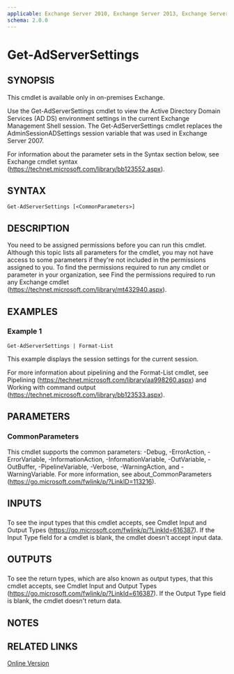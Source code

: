 ```yaml
---
applicable: Exchange Server 2010, Exchange Server 2013, Exchange Server 2016
schema: 2.0.0
---
```


# Get-AdServerSettings

## SYNOPSIS
This cmdlet is available only in on-premises Exchange.

Use the Get-AdServerSettings cmdlet to view the Active Directory Domain Services (AD DS) environment settings in the current Exchange Management Shell session. The Get-AdServerSettings cmdlet replaces the AdminSessionADSettings session variable that was used in Exchange Server 2007.

For information about the parameter sets in the Syntax section below, see Exchange cmdlet syntax (https://technet.microsoft.com/library/bb123552.aspx).

## SYNTAX

```
Get-AdServerSettings [<CommonParameters>]
```

## DESCRIPTION
You need to be assigned permissions before you can run this cmdlet. Although this topic lists all parameters for the cmdlet, you may not have access to some parameters if they're not included in the permissions assigned to you. To find the permissions required to run any cmdlet or parameter in your organization, see Find the permissions required to run any Exchange cmdlet (https://technet.microsoft.com/library/mt432940.aspx).

## EXAMPLES

### Example 1
```
Get-AdServerSettings | Format-List
```

This example displays the session settings for the current session.

For more information about pipelining and the Format-List cmdlet, see Pipelining (https://technet.microsoft.com/library/aa998260.aspx) and Working with command output (https://technet.microsoft.com/library/bb123533.aspx).

## PARAMETERS

### CommonParameters
This cmdlet supports the common parameters: -Debug, -ErrorAction, -ErrorVariable, -InformationAction, -InformationVariable, -OutVariable, -OutBuffer, -PipelineVariable, -Verbose, -WarningAction, and -WarningVariable. For more information, see about_CommonParameters (https://go.microsoft.com/fwlink/p/?LinkID=113216).

## INPUTS

###  
To see the input types that this cmdlet accepts, see Cmdlet Input and Output Types (https://go.microsoft.com/fwlink/p/?LinkId=616387). If the Input Type field for a cmdlet is blank, the cmdlet doesn't accept input data.

## OUTPUTS

###  
To see the return types, which are also known as output types, that this cmdlet accepts, see Cmdlet Input and Output Types (https://go.microsoft.com/fwlink/p/?LinkId=616387). If the Output Type field is blank, the cmdlet doesn't return data.

## NOTES

## RELATED LINKS

[Online Version](https://technet.microsoft.com/library/c09f17ff-7830-4a4e-a951-501bc44a26ab.aspx)

